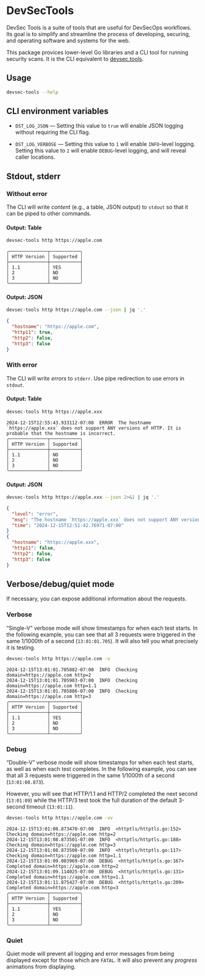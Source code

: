 # DevSecTools

DevSec Tools is a suite of tools that are useful for DevSecOps workflows. Its goal is to simplify and streamline the process of developing, securing, and operating software and systems for the web.

This package provices lower-level Go libraries and a CLI tool for running security scans. It is the CLI equivalent to [devsec.tools](https://devsec.tools).

## Usage

```bash
devsec-tools --help
```

## CLI environment variables

* `DST_LOG_JSON` — Setting this value to `true` will enable JSON logging without requiring the CLI flag.

* `DST_LOG_VERBOSE` — Setting this value to `1` will enable `INFO`-level logging. Setting this value to `2` will enable `DEBUG`-level logging, and will reveal caller locations.

## Stdout, stderr

### Without error

The CLI will write _content_ (e.g., a table, JSON output) to `stdout` so that it can be piped to other commands.

#### Output: Table

```bash
devsec-tools http https://apple.com
```

```text
╭──────────────┬───────────╮
│ HTTP Version │ Supported │
├──────────────┼───────────┤
│ 1.1          │ YES       │
│ 2            │ NO        │
│ 3            │ NO        │
╰──────────────┴───────────╯
```

#### Output: JSON

```bash
devsec-tools http https://apple.com --json | jq '.'
```

```json
{
  "hostname": "https://apple.com",
  "http11": true,
  "http2": false,
  "http3": false
}
```

### With error

The CLI will write _errors_ to `stderr`. Use pipe redirection to use errors in `stdout`.

#### Output: Table

```bash
devsec-tools http https://apple.xxx
```

```text
2024-12-15T12:55:43.933112-07:00  ERROR  The hostname `https://apple.xxx` does not support ANY versions of HTTP. It is probable that the hostname is incorrect.
╭──────────────┬───────────╮
│ HTTP Version │ Supported │
├──────────────┼───────────┤
│ 1.1          │ NO        │
│ 2            │ NO        │
│ 3            │ NO        │
╰──────────────┴───────────╯
```

#### Output: JSON

```bash
devsec-tools http https://apple.xxx --json 2>&1 | jq '.'
```

```json
{
  "level": "error",
  "msg": "The hostname `https://apple.xxx` does not support ANY versions of HTTP. It is probable that the hostname is incorrect.",
  "time": "2024-12-15T12:51:42.76971-07:00"
}
{
  "hostname": "https://apple.xxx",
  "http11": false,
  "http2": false,
  "http3": false
}
```

## Verbose/debug/quiet mode

If necessary, you can expose additional information about the requests.

### Verbose

“Single-V” verbose mode will show timestamps for when each test starts. In the following example, you can see that all 3 requests were triggered in the same 1/1000th of a second (`13:01:01.705`). It will also tell you what precisely it is testing.

```bash
devsec-tools http https://apple.com -v
```

```text
2024-12-15T13:01:01.705882-07:00  INFO  Checking domain=https://apple.com http=2
2024-12-15T13:01:01.705903-07:00  INFO  Checking domain=https://apple.com http=1.1
2024-12-15T13:01:01.705886-07:00  INFO  Checking domain=https://apple.com http=3
╭──────────────┬───────────╮
│ HTTP Version │ Supported │
├──────────────┼───────────┤
│ 1.1          │ YES       │
│ 2            │ NO        │
│ 3            │ NO        │
╰──────────────┴───────────╯
```

### Debug

“Double-V” verbose mode will show timestamps for when each test starts, as well as when each test completes. In the following example, you can see that all 3 requests were triggered in the same 1/1000th of a second (`13:01:08.873`).

However, you will see that HTTP/1.1 and HTTP/2 completed the next second (`13:01:09`) while the HTTP/3 test took the full duration of the default 3-second timeout (`13:01:11`).

```bash
devsec-tools http https://apple.com -vv
```

```text
2024-12-15T13:01:08.873470-07:00  INFO  <httptls/httptls.go:152> Checking domain=https://apple.com http=2
2024-12-15T13:01:08.873501-07:00  INFO  <httptls/httptls.go:188> Checking domain=https://apple.com http=3
2024-12-15T13:01:08.873500-07:00  INFO  <httptls/httptls.go:117> Checking domain=https://apple.com http=1.1
2024-12-15T13:01:09.003969-07:00  DEBUG  <httptls/httptls.go:167> Completed domain=https://apple.com http=2
2024-12-15T13:01:09.114025-07:00  DEBUG  <httptls/httptls.go:131> Completed domain=https://apple.com http=1.1
2024-12-15T13:01:11.875427-07:00  DEBUG  <httptls/httptls.go:209> Completed domain=https://apple.com http=3
╭──────────────┬───────────╮
│ HTTP Version │ Supported │
├──────────────┼───────────┤
│ 1.1          │ YES       │
│ 2            │ NO        │
│ 3            │ NO        │
╰──────────────┴───────────╯
```

### Quiet

Quiet mode will prevent all logging and error messages from being displayed except for those which are `FATAL`. It will also prevent any _progress_ animations from displaying.
